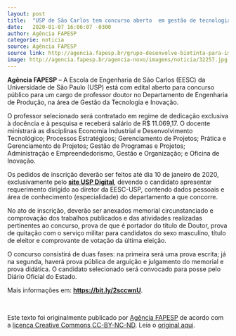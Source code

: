 ```yaml
---
layout: post
title:  "USP de São Carlos tem concurso aberto  em gestão de tecnologia e inovação"
date:   2020-01-07 16:06:07 -0300
author: Agência FAPESP
categorie: noticia
source: Agência FAPESP
source link: http://agencia.fapesp.br/grupo-desenvolve-biotinta-para-impressao-3d-de-tecido-nervoso/32255/
image: http://agencia.fapesp.br/agencia-novo/imagens/noticia/32257.jpg
---
```

<p><strong>Agência FAPESP</strong> – A Escola de Engenharia de São Carlos (EESC) da Universidade de São Paulo (USP) está com edital aberto para concurso público para um cargo de professor doutor no Departamento de Engenharia de Produção, na área de Gestão da Tecnologia e Inovação.</p>

<p>O professor selecionado será contratado em regime de dedicação exclusiva à docência e à pesquisa e receberá salário de R$ 11.069,17. O docente ministrará as disciplinas Economia Industrial e Desenvolvimento Tecnológico; Processos Estratégicos; Gerenciamento de Projetos; Prática e Gerenciamento de Projetos; Gestão de Programas e Projetos; Administração e Empreendedorismo, Gestão e Organização; e Oficina de Inovação.</p>

<p>Os pedidos de inscrição deverão ser feitos até dia 10 de janeiro de 2020, exclusivamente pelo <strong><a href="https://uspdigital.usp.br/gr/admissao" target="_blank">site USP Digital</a></strong>, devendo o candidato apresentar requerimento dirigido ao diretor da EESC-USP, contendo dados pessoais e área de conhecimento (especialidade) do departamento a que concorre.</p>

<p>No ato de inscrição, deverão ser anexados memorial circunstanciado e comprovação dos trabalhos publicados e das atividades realizadas pertinentes ao concurso, prova de que é portador do título de Doutor, prova de quitação com o serviço militar para candidatos do sexo masculino, título de eleitor e comprovante de votação da última eleição.</p>

<p>O concurso consistirá de duas fases: na primeira será uma prova escrita; já na segunda, haverá prova pública de arguição e julgamento do memorial e prova didática. O candidato selecionado será convocado para posse pelo Diário Oficial do Estado.</p>

<p>Mais informações em: <strong><a href="https://bit.ly/2sccwnU" target="_blank">https://bit.ly/2sccwnU</a></strong>.<br />
 </p>
<br><p>Este texto foi originalmente publicado por <a href="http://agencia.fapesp.br/">Agência FAPESP</a> de acordo com a <a href="https://creativecommons.org/licenses/by-nd/4.0/">licença Creative Commons CC-BY-NC-ND</a>. Leia o <a href="http://agencia.fapesp.br/usp-de-sao-carlos-tem-concurso-aberto-em-gestao-de-tecnologia-e-inovacao/32257/" target="_blank">original aqui</a>.</p>
